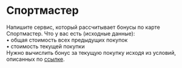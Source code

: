 <h1>Спортмастер</h1>
<p>Напишите сервис, который рассчитывает бонусы по карте Спортмастер.
   Что у вас есть (исходные данные):<br>
   • общая стоимость всех предыдущих покупок <br>
   • стоимость текущей покупки <br>
   Нужно вычислить бонус за текущую покупку исходя из условий, описанных по <a href="https://www.sportmaster.ru/misc/pages/clubpro/about.do">ссылке</a>. 
 </p>
 
 
   



